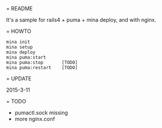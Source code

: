 = README

It's a sample for rails4 + puma + mina deploy, and with nginx.

= HOWTO

```
mina init
mina setup
mina deploy
mina puma:start
mina puma:stop       [TODO]
mina puma:restart    [TODO]
```

= UPDATE

2015-3-11

= TODO

* pumactl.sock missing
* more nginx.conf
